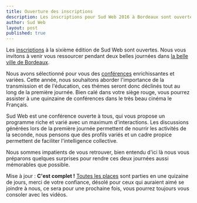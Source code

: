 ```yaml
---
title: Ouverture des inscriptions
description: Les inscriptions pour Sud Web 2016 à Bordeaux sont ouvertes.
author: Sud Web
layout: post
published: true
---
```



Les [inscriptions](http://sudweb.fr/2016/inscription/) à la sixième édition de Sud Web sont ouvertes. Nous vous invitons à venir vous ressourcer pendant deux belles journées dans [la belle ville de Bordeaux](http://sudweb.fr/2016/lieux/).

Nous avons sélectionné pour vous des [conférences](http://sudweb.fr/2016/) enrichissantes et variées. Cette année, nous souhaitons aborder l'importance de la transmission et de l'éducation, ces thémes seront donc déclinés tout au long de la première journée. Bien calé dans votre siège rouge, vous pourrez assister à une quinzaine de conférences dans le très beau cinéma le Français.

Sud Web est une conférence ouverte à tous, qui vous propose un programme riche et varié avec un maximum d'interactions. Les discussions générées lors de la première journée permettent de nourrir les activités de la seconde, nous pensons que des profils variés et un cadre propice permettent de faciliter l'intelligence collective.

Nous sommes impatients de vous retrouver, bien entendu d'ici là nous vous préparons quelques surprises pour rendre ces deux journées aussi mémorables que possible.

Mise à jour : **C'est complet !** [Toutes les places](http://sudweb.fr/2016/participants/) sont parties en une quizaine de jours, merci de votre confiance, désolé pour ceux qui auraient aimé se joindre à nous, ce sera pour une prochaine fois, vous pourrez toujours vous consoler avec les vidéos.




